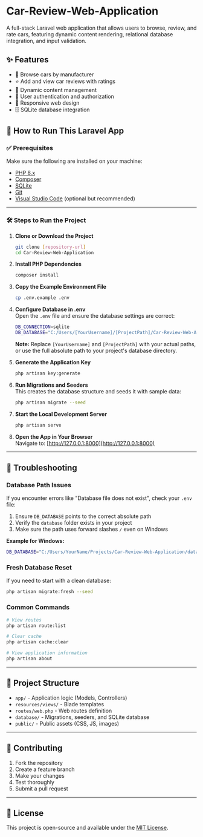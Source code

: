# Car-Review-Web-Application  

A full-stack Laravel web application that allows users to browse, review, and rate cars, featuring dynamic content rendering, relational database integration, and input validation.

## ✨ Features

- 🚗 Browse cars by manufacturer
- ⭐ Add and view car reviews with ratings
- 📝 Dynamic content management
- 🔐 User authentication and authorization
- 📱 Responsive web design
- 🗄️ SQLite database integration

## 🚀 How to Run This Laravel App

### ✅ Prerequisites  

Make sure the following are installed on your machine:

- [PHP 8.x](https://www.php.net/downloads)  
- [Composer](https://getcomposer.org/)  
- [SQLite](https://www.sqlite.org/)  
- [Git](https://git-scm.com/)  
- [Visual Studio Code](https://code.visualstudio.com/) (optional but recommended)

---

### 🛠️ Steps to Run the Project

1. **Clone or Download the Project**
   ```bash
   git clone [repository-url]
   cd Car-Review-Web-Application
   ```

2. **Install PHP Dependencies**  
   ```bash
   composer install
   ```

3. **Copy the Example Environment File**  
   ```bash
   cp .env.example .env
   ```

4. **Configure Database in .env**  
   Open the `.env` file and ensure the database settings are correct:
   ```bash
   DB_CONNECTION=sqlite
   DB_DATABASE="C:/Users/[YourUsername]/[ProjectPath]/Car-Review-Web-Application/database/database.sqlite"
   ```
   
   **Note:** Replace `[YourUsername]` and `[ProjectPath]` with your actual paths, or use the full absolute path to your project's database directory.

5. **Generate the Application Key**  
   ```bash
   php artisan key:generate
   ```

6. **Run Migrations and Seeders**  
   This creates the database structure and seeds it with sample data:
   ```bash
   php artisan migrate --seed
   ```

7. **Start the Local Development Server**  
   ```bash
   php artisan serve
   ```

8. **Open the App in Your Browser**  
   Navigate to: [http://127.0.0.1:8000](http://127.0.0.1:8000)

---

## 🔧 Troubleshooting

### Database Path Issues
If you encounter errors like "Database file does not exist", check your `.env` file:

1. Ensure `DB_DATABASE` points to the correct absolute path
2. Verify the `database` folder exists in your project
3. Make sure the path uses forward slashes `/` even on Windows

**Example for Windows:**
```bash
DB_DATABASE="C:/Users/YourName/Projects/Car-Review-Web-Application/database/database.sqlite"
```

### Fresh Database Reset
If you need to start with a clean database:
```bash
php artisan migrate:fresh --seed
```

### Common Commands
```bash
# View routes
php artisan route:list

# Clear cache
php artisan cache:clear

# View application information
php artisan about
```

---

## 📁 Project Structure

- `app/` - Application logic (Models, Controllers)
- `resources/views/` - Blade templates
- `routes/web.php` - Web routes definition
- `database/` - Migrations, seeders, and SQLite database
- `public/` - Public assets (CSS, JS, images)

---

## 🤝 Contributing

1. Fork the repository
2. Create a feature branch
3. Make your changes
4. Test thoroughly
5. Submit a pull request

---

## 📄 License

This project is open-source and available under the [MIT License](LICENSE).  
